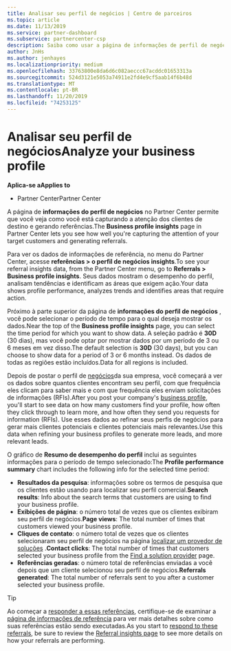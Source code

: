 ```yaml
---
title: Analisar seu perfil de negócios | Centro de parceiros
ms.topic: article
ms.date: 11/13/2019
ms.service: partner-dashboard
ms.subservice: partnercenter-csp
description: Saiba como usar a página de informações de perfil de negócios para ver como você está capturando a atenção dos clientes de destino e gerando referências.
author: JnHs
ms.author: jenhayes
ms.localizationpriority: medium
ms.openlocfilehash: 33763800e8da6d6c082aeccc67acddc01653313a
ms.sourcegitcommit: 524d3121e5053a74911e2fd4e9cf5aab14f6b48d
ms.translationtype: MT
ms.contentlocale: pt-BR
ms.lasthandoff: 11/20/2019
ms.locfileid: "74253125"
---
```

# <a name="analyze-your-business-profile"></a><span data-ttu-id="d25d0-103">Analisar seu perfil de negócios</span><span class="sxs-lookup"><span data-stu-id="d25d0-103">Analyze your business profile</span></span>
<!-- 
https://go.microsoft.com/fwlink/?linkid=849120
-->

<span data-ttu-id="d25d0-104">**Aplica-se a**</span><span class="sxs-lookup"><span data-stu-id="d25d0-104">**Applies to**</span></span>

- <span data-ttu-id="d25d0-105">Partner Center</span><span class="sxs-lookup"><span data-stu-id="d25d0-105">Partner Center</span></span>

<span data-ttu-id="d25d0-106">A página de **informações do perfil de negócios** no Partner Center permite que você veja como você está capturando a atenção dos clientes de destino e gerando referências.</span><span class="sxs-lookup"><span data-stu-id="d25d0-106">The **Business profile insights** page in Partner Center lets you see how well you're capturing the attention of your target customers and generating referrals.</span></span>

<span data-ttu-id="d25d0-107">Para ver os dados de informações de referência, no menu do Partner Center, acesse **referências > o perfil de negócios insights**.</span><span class="sxs-lookup"><span data-stu-id="d25d0-107">To see your referral insights data, from the Partner Center menu, go to **Referrals > Business profile insights**.</span></span> <span data-ttu-id="d25d0-108">Seus dados mostram o desempenho do perfil, analisam tendências e identificam as áreas que exigem ação.</span><span class="sxs-lookup"><span data-stu-id="d25d0-108">Your data shows profile performance, analyzes trends and identifies areas that require action.</span></span>

<span data-ttu-id="d25d0-109">Próximo à parte superior da página de **informações do perfil de negócios** , você pode selecionar o período de tempo para o qual deseja mostrar os dados.</span><span class="sxs-lookup"><span data-stu-id="d25d0-109">Near the top of the **Business profile insights** page, you can select the time period for which you want to show data.</span></span> <span data-ttu-id="d25d0-110">A seleção padrão é **30D** (30 dias), mas você pode optar por mostrar dados por um período de 3 ou 6 meses em vez disso.</span><span class="sxs-lookup"><span data-stu-id="d25d0-110">The default selection is **30D** (30 days), but you can choose to show data for a period of 3 or 6 months instead.</span></span> <span data-ttu-id="d25d0-111">Os dados de todas as regiões estão incluídos.</span><span class="sxs-lookup"><span data-stu-id="d25d0-111">Data for all regions is included.</span></span>

<span data-ttu-id="d25d0-112">Depois de postar o perfil de [negócios](create-a-marketing-profile.md)da sua empresa, você começará a ver os dados sobre quantos clientes encontram seu perfil, com que frequência eles clicam para saber mais e com que frequência eles enviam solicitações de informações (RFIs).</span><span class="sxs-lookup"><span data-stu-id="d25d0-112">After you post your company's [business profile](create-a-marketing-profile.md), you'll start to see data on how many customers find your profile, how often they click through to learn more, and how often they send you requests for information (RFIs).</span></span> <span data-ttu-id="d25d0-113">Use esses dados ao refinar seus perfis de negócios para gerar mais clientes potenciais e clientes potenciais mais relevantes.</span><span class="sxs-lookup"><span data-stu-id="d25d0-113">Use this data when refining your business profiles to generate more leads, and more relevant leads.</span></span>

<span data-ttu-id="d25d0-114">O gráfico de **Resumo de desempenho do perfil** inclui as seguintes informações para o período de tempo selecionado:</span><span class="sxs-lookup"><span data-stu-id="d25d0-114">The **Profile performance summary** chart includes the following info for the selected time period:</span></span>

- <span data-ttu-id="d25d0-115">**Resultados da pesquisa**: informações sobre os termos de pesquisa que os clientes estão usando para localizar seu perfil comercial.</span><span class="sxs-lookup"><span data-stu-id="d25d0-115">**Search results**: Info about the search terms that customers are using to find your business profile.</span></span>
- <span data-ttu-id="d25d0-116">**Exibições de página**: o número total de vezes que os clientes exibiram seu perfil de negócios.</span><span class="sxs-lookup"><span data-stu-id="d25d0-116">**Page views**: The total number of times that customers viewed your business profile.</span></span>
- <span data-ttu-id="d25d0-117">**Cliques de contato**: o número total de vezes que os clientes selecionaram seu perfil de negócios na página [localizar um provedor de soluções](https://www.microsoft.com/solution-providers/home) .</span><span class="sxs-lookup"><span data-stu-id="d25d0-117">**Contact clicks**: The total number of times that customers selected your business profile from the [Find a solution provider](https://www.microsoft.com/solution-providers/home) page.</span></span>
- <span data-ttu-id="d25d0-118">**Referências geradas**: o número total de referências enviadas a você depois que um cliente selecionou seu perfil de negócios.</span><span class="sxs-lookup"><span data-stu-id="d25d0-118">**Referrals generated**: The total number of referrals sent to you after a customer selected your business profile.</span></span>

> [!TIP]
> <span data-ttu-id="d25d0-119">Ao começar a [responder a essas referências](responding-to-referrals.md), certifique-se de examinar a [página de informações de referência](referral-insights.md) para ver mais detalhes sobre como suas referências estão sendo executadas.</span><span class="sxs-lookup"><span data-stu-id="d25d0-119">As you start to [respond to these referrals](responding-to-referrals.md), be sure to review the [Referral insights page](referral-insights.md) to see more details on how your referrals are performing.</span></span>
